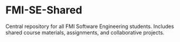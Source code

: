 # FMI-SE-Shared
Central repository for all FMI Software Engineering students. Includes shared course materials, assignments, and collaborative projects.
